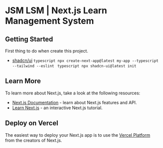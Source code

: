 # JSM LSM | Next.js Learn Management System

## Getting Started

First thing to do when create this project.

- [shadcn/ui](https://ui.shadcn.com/docs/installation/next)
  `typescript npx create-next-app@latest my-app --typescript --tailwind --eslint `
  `typescript npx shadcn-ui@latest init `

## Learn More

To learn more about Next.js, take a look at the following resources:

- [Next.js Documentation](https://nextjs.org/docs) - learn about Next.js features and API.
- [Learn Next.js](https://nextjs.org/learn) - an interactive Next.js tutorial.

## Deploy on Vercel

The easiest way to deploy your Next.js app is to use the [Vercel Platform](https://vercel.com/new?utm_medium=default-template&filter=next.js&utm_source=create-next-app&utm_campaign=create-next-app-readme) from the creators of Next.js.
